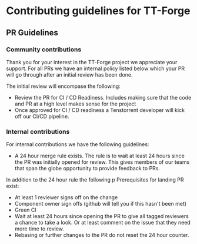 # Contributing guidelines for TT-Forge

## PR Guidelines
### Community contributions
Thank you for your interest in the TT-Forge project we appreciate your support.
For all PRs we have an internal policy listed below which your PR will go through after an initial review has been done.

The initial review will encompase the following:
* Review the PR for CI / CD Readiness. Includes making sure that the code and PR at a high level makes sense for the project
* Once approved for CI / CD readiness a Tenstorrent developer will kick off our CI/CD pipeline. 

### Internal contributions
For internal contributions we have the following guidelines:

* A 24 hour merge rule exists. The rule is to wait at least 24 hours since the PR was initially opened for review. This gives members of our teams that span the globe opportunity to provide feedback to PRs. 

In addition to the 24 hour rule the following p 
Prerequisites for landing PR exist:
* At least 1 reviewer signs off on the change
* Component owner sign offs (github will tell you if this hasn't been met)
* Green CI
* Wait at least 24 hours since opening the PR to give all tagged reviewers a chance to take a look.  Or at least comment on the issue that they need more time to review.
* Rebasing or further changes to the PR do not reset the 24 hour counter.